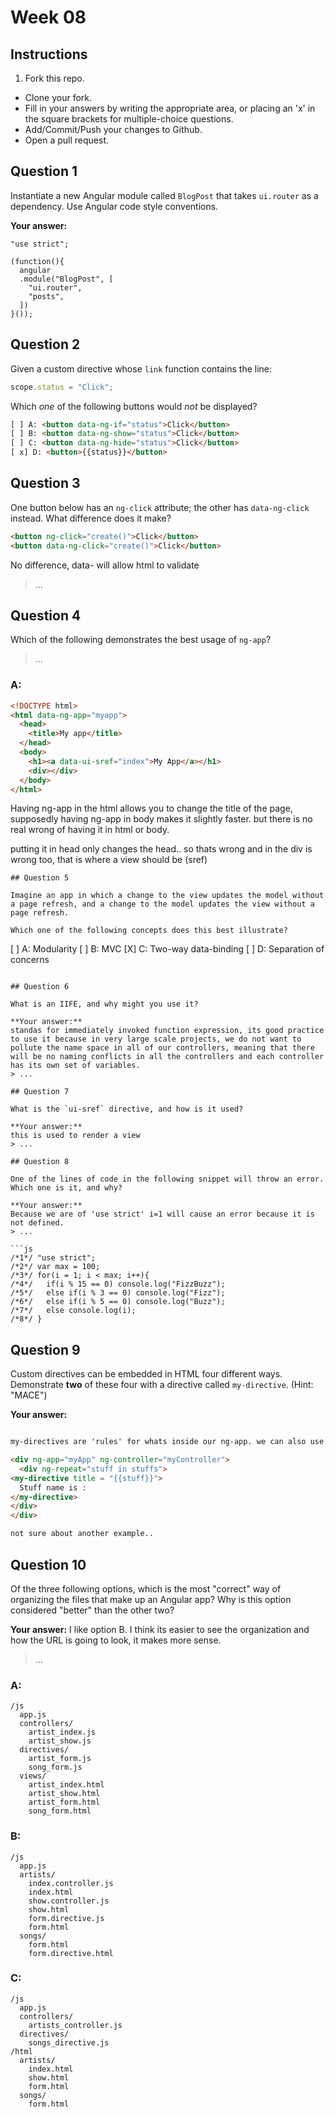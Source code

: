 # Week 08

## Instructions

1. Fork this repo.
- Clone your fork.
- Fill in your answers by writing the appropriate area, or placing an 'x' in the square brackets for multiple-choice questions.
- Add/Commit/Push your changes to Github.
- Open a pull request.

## Question 1

Instantiate a new Angular module called `BlogPost` that takes `ui.router` as a dependency. Use Angular code style conventions.

**Your answer:**
```
"use strict";

(function(){
  angular
  .module("BlogPost", [
    "ui.router",
    "posts",
  ])
}());
```

## Question 2

Given a custom directive whose `link` function contains the line:

```js
scope.status = "Click";
```

Which *one* of the following buttons would *not* be displayed?

```html
[ ] A: <button data-ng-if="status">Click</button>
[ ] B: <button data-ng-show="status">Click</button>
[ ] C: <button data-ng-hide="status">Click</button>
[ x] D: <button>{{status}}</button>

```

## Question 3

One button below has an `ng-click` attribute; the other has `data-ng-click` instead. What difference does it make?

```html
<button ng-click="create()">Click</button>
<button data-ng-click="create()">Click</button>
```

No difference, data- will allow html to validate

> ...

## Question 4

Which of the following demonstrates the best usage of `ng-app`?

> ...

### A:
```html
<!DOCTYPE html>
<html data-ng-app="myapp">
  <head>
    <title>My app</title>
  </head>
  <body>
    <h1><a data-ui-sref="index">My App</a></h1>
    <div></div>
  </body>
</html>
```

Having ng-app in the html allows you to change the title of the page, supposedly having ng-app in body makes it slightly faster. but there is no real wrong of having it in html or body.

putting it in head only changes the head.. so thats wrong and in the div is wrong too, that is where a view should be (sref)

```
## Question 5

Imagine an app in which a change to the view updates the model without a page refresh, and a change to the model updates the view without a page refresh.

Which one of the following concepts does this best illustrate?

```
[ ] A: Modularity
[ ] B: MVC
[X] C: Two-way data-binding
[ ] D: Separation of concerns
```

## Question 6

What is an IIFE, and why might you use it?

**Your answer:**
standas for immediately invoked function expression, its good practice to use it because in very large scale projects, we do not want to pollute the name space in all of our controllers, meaning that there will be no naming conflicts in all the controllers and each controller has its own set of variables.
> ...

## Question 7

What is the `ui-sref` directive, and how is it used?

**Your answer:**
this is used to render a view
> ...

## Question 8

One of the lines of code in the following snippet will throw an error. Which one is it, and why?

**Your answer:**
Because we are of 'use strict' i=1 will cause an error because it is not defined.
> ...

```js
/*1*/ "use strict";
/*2*/ var max = 100;
/*3*/ for(i = 1; i < max; i++){
/*4*/   if(i % 15 == 0) console.log("FizzBuzz");
/*5*/   else if(i % 3 == 0) console.log("Fizz");
/*6*/   else if(i % 5 == 0) console.log("Buzz");
/*7*/   else console.log(i);
/*8*/ }
```

## Question 9

Custom directives can be embedded in HTML four different ways. Demonstrate **two** of these four with a directive called `my-directive`. (Hint: "MACE")

**Your answer:**
```html

my-directives are 'rules' for whats inside our ng-app. we can also use them to repeat and make small fast changes to the repeating information once instead of for every single div.

<div ng-app="myApp" ng-controller="myController">
  <div ng-repeat="stuff in stuffs">
<my-directive title = "{{stuff}}">
  Stuff name is :
</my-directive>
</div>
</div>

not sure about another example..

```

## Question 10

Of the three following options, which is the most "correct" way of organizing the files that make up an Angular app? Why is this option considered "better" than the other two?

**Your answer:**
I like option B. I think its easier to see the organization and how the URL is going to look, it makes more sense.
> ...


### A:
```
/js
  app.js
  controllers/
    artist_index.js
    artist_show.js
  directives/
    artist_form.js
    song_form.js
  views/
    artist_index.html
    artist_show.html
    artist_form.html
    song_form.html
```

### B:
```
/js
  app.js
  artists/
    index.controller.js
    index.html
    show.controller.js
    show.html
    form.directive.js
    form.html
  songs/
    form.html
    form.directive.html
```

### C:
```
/js
  app.js
  controllers/
    artists_controller.js
  directives/
    songs_directive.js
/html
  artists/
    index.html
    show.html
    form.html
  songs/
    form.html
```
